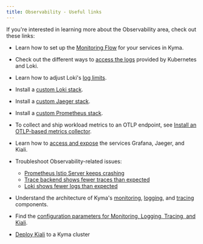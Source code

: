 ```yaml
---
title: Observability - Useful links
---
```


If you're interested in learning more about the Observability area, check out these links:

- Learn how to set up the [Monitoring Flow](../../03-tutorials/00-observability.md) for your services in Kyma.
- Check out the different ways to [access the logs](../../04-operation-guides/operations/obsv-01-access-logs.md) provided by Kubernetes and Loki.
- Learn how to adjust Loki's [log limits](../../04-operation-guides/operations/obsv-02-adjust-loki.md).

- Install a [custom Loki stack](https://github.com/kyma-project/examples/tree/main/loki).
- Install a [custom Jaeger stack](https://github.com/kyma-project/examples/tree/main/jaeger).
- Install a [custom Prometheus stack](https://github.com/kyma-project/examples/tree/main/prometheus).

- To collect and ship workload metrics to an OTLP endpoint, see [Install an OTLP-based metrics collector](https://github.com/kyma-project/examples/tree/main/metrics-otlp).
- Learn how to [access and expose](../../04-operation-guides/security/sec-06-access-expose-grafana.md) the services Grafana, Jaeger, and Kiali.

- Troubleshoot Observability-related issues:
  - [Prometheus Istio Server keeps crashing](../../04-operation-guides/troubleshooting/observability/obsv-01-troubleshoot-prometheus-istio-server-crash-oom.md)
  - [Trace backend shows fewer traces than expected](../../04-operation-guides/troubleshooting/observability/obsv-02-troubleshoot-trace-backend-shows-few-traces.md)
  - [Loki shows fewer logs than expected](../../04-operation-guides/troubleshooting/observability/obsv-03-troubleshoot-loki-logging.md)

- Understand the architecture of Kyma's [monitoring](../../05-technical-reference/00-architecture/obsv-01-architecture-monitoring.md), [logging](../../05-technical-reference/00-architecture/obsv-02-architecture-logging.md), and [tracing](../../01-overview/telemetry/telemetry-03-traces.md) components.

- Find the [configuration parameters for Monitoring, Logging, Tracing, and Kiali](../../05-technical-reference/00-configuration-parameters/obsv-01-configpara-observability.md).

- [Deploy Kiali](https://github.com/kyma-project/examples/blob/main/kiali/README.md) to a Kyma cluster
